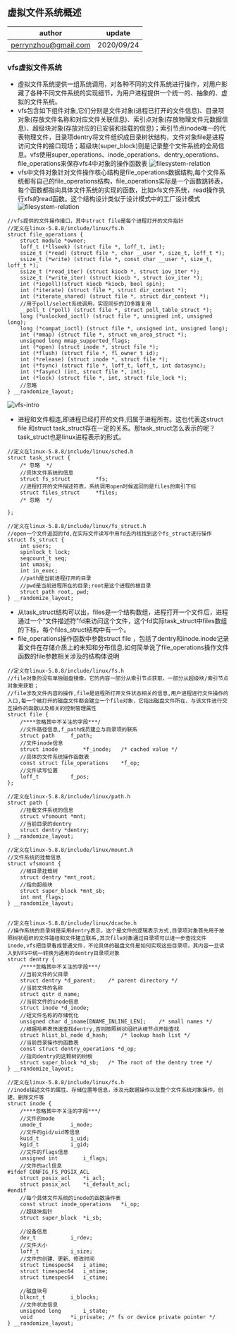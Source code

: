 
## 虚拟文件系统概述

| author | update |
| ------ | ------ | 
| perrynzhou@gmail.com | 2020/09/24 | 


### vfs虚拟文件系统
- 虚拟文件系统提供一组系统调用，对各种不同的文件系统进行操作，对用户影藏了各种不同文件系统的实现细节，为用户进程提供一个统一的、抽象的、虚拟的文件系统。
- vfs包含如下组件对象,它们分别是文件对象(进程已打开的文件信息)、目录项对象(存放文件名称和对应文件关联信息)、索引点对象(存放物理文件元数据信息)、超级块对象(存放对应的已安装和挂载的信息)；索引节点inode唯一的代表物理文件，目录项dentry将文件组织成目录树状结构，文件对象file是进程访问文件的接口现场；超级块(super_block)则是记录整个文件系统的全局信息。vfs使用super_operations、inode_operations、dentry_operations、file_operations来保存vfs4中对象的操作函数表
  ![filesystem-relation](../images/filesystem-relation.jpg)
- vfs中文件对象针对文件操作核心结构是file_operations数据结构,每个文件系统都有自己的file_operations结构，file_operations实际是一个函数跳转表，每个函数都指向具体文件系统的实现的函数，比如xfs文件系统，read操作执行xfs的read函数。这个结构设计类似于设计模式中的工厂设计模式
  ![filesystem-relation](../images/filesytem-overview.jpg)
```
//vfs提供的文件操作接口，其中struct file是每个进程打开的文件指针
//定义在linux-5.8.8/include/linux/fs.h
struct file_operations {
	struct module *owner;
	loff_t (*llseek) (struct file *, loff_t, int);
	ssize_t (*read) (struct file *, char __user *, size_t, loff_t *);
	ssize_t (*write) (struct file *, const char __user *, size_t, loff_t *);
	ssize_t (*read_iter) (struct kiocb *, struct iov_iter *);
	ssize_t (*write_iter) (struct kiocb *, struct iov_iter *);
	int (*iopoll)(struct kiocb *kiocb, bool spin);
	int (*iterate) (struct file *, struct dir_context *);
	int (*iterate_shared) (struct file *, struct dir_context *);
	//用于poll/select系统调用，实现同步的IO多路复用
	__poll_t (*poll) (struct file *, struct poll_table_struct *);
	long (*unlocked_ioctl) (struct file *, unsigned int, unsigned long);
	long (*compat_ioctl) (struct file *, unsigned int, unsigned long);
	int (*mmap) (struct file *, struct vm_area_struct *);
	unsigned long mmap_supported_flags;
	int (*open) (struct inode *, struct file *);
	int (*flush) (struct file *, fl_owner_t id);
	int (*release) (struct inode *, struct file *);
	int (*fsync) (struct file *, loff_t, loff_t, int datasync);
	int (*fasync) (int, struct file *, int);
	int (*lock) (struct file *, int, struct file_lock *);
	//忽略
} __randomize_layout;
```
![vfs-intro](../images/vfs-intro.jpg)
- 进程和文件相连,即进程已经打开的文件,归属于进程所有。这也代表这struct file 和struct task_struct存在一定的关系。那task_struct怎么表示的呢？task_struct也是linux进程表示的形式。
```
//定义在linux-5.8.8/include/linux/sched.h
struct task_struct {
    /* 忽略  */
	//具体文件系统的信息
	struct fs_struct		*fs;
	//进程打开的文件描述符表，系统调用open时候返回的是files的索引下标
	struct files_struct		*files;
	/* 忽略  */

};

//定义在linux-5.8.8/include/linux/fs_struct.h
//open一个文件返回的fd,在实际文件读写中用fd去内核找到这个fs_struct进行操作
struct fs_struct {
	int users;
	spinlock_t lock;
	seqcount_t seq;
	int umask;
	int in_exec;
	//path是当前进程打开的目录
	//pwd是当前进程所在的目录;root是这个进程的根目录
	struct path root, pwd;
} __randomize_layout;

```
- 从task_struct结构可以出，files是一个结构数组，进程打开一个文件后，进程通过一个“文件描述符"fd来访问这个文件，这个fd实际task_struct中files数组的下标，每个files_struct结构中有一个。
- file_operations操作函数中参数struct file ，包括了dentry和inode.inode记录着文件在存储介质上的未知和分布信息.如何简单说了file_operations操作文件函数的file参数相关涉及的结构体说明
```
//定义在linux-5.8.8/include/linux/fs.h
//file对象的没有单独磁盘镜像，它的内容一部分从索引节点获取，一部分从超级块/索引节点对象来获取；
//file涉及文件内容的操作,file是进程所打开文件状态相关的信息,用户进程进行文件操作的入口,每一个被打开的磁盘文件都会建立一个file对象，它指出磁盘文件所在、与该文件进行交互操作的函数以及相关的控制管理属性
struct file {
	/****忽略其中不关注的字段***/
	//文件路径信息,f_path成员建立与目录项的联系
	struct path		f_path;
	//文件inode信息
	struct inode		*f_inode;	/* cached value */
	//具体的文件系统操作函数表
	const struct file_operations	*f_op;
	//文件读写位置
	loff_t			f_pos;
};

//定义在linux-5.8.8/include/linux/path.h
struct path {
	//挂载文件系统的信息
	struct vfsmount *mnt;
	//当前目录的dentry
	struct dentry *dentry;
} __randomize_layout;

//定义在linux-5.8.8/include/linux/mount.h
//文件系统的挂载信息
struct vfsmount {
	//根目录挂载树
	struct dentry *mnt_root;	
	//指向超级块
	struct super_block *mnt_sb;	
	int mnt_flags;
} __randomize_layout;


//定义在linux-5.8.8/include/linux/dcache.h
//操作系统的目录树是采用dentry表示，这个是文件的逻辑表示方式,目录项对象首先用于按照树状组织的文件路径和文件建立联系,其次file对象通过目录项可以进一步查找文件inode,vfs把目录看成普通文件，不论具体的磁盘文件是如何实现这些目录项，其内容一旦读入到VFS中统一转换为通用的dentry目录项对象
struct dentry {
	/****忽略其中不关注的字段***/
	//当前文件的父目录
	struct dentry *d_parent;	/* parent directory */
	//当前文件的名称
	struct qstr d_name;
	//当前文件的inode信息
	struct inode *d_inode;	
	//短文件名称的存储优化
	unsigned char d_iname[DNAME_INLINE_LEN];	/* small names */
	//根据哈希表快速查找dentry,否则按照树状组织从根节点开始查找
	struct hlist_bl_node d_hash;	/* lookup hash list */
	//当前目录操作的函数表
	const struct dentry_operations *d_op;
	//指向dentry的这颗树的树根
	struct super_block *d_sb;	/* The root of the dentry tree */
} __randomize_layout;

//定义在linux-5.8.8/include/linux/fs.h
//inode描述文件的属性、存储位置等信息，涉及元数据操作以及整个文件系统对象操作，创建、删除文件等
struct inode {
	/****忽略其中不关注的字段***/
	//文件的mode
	umode_t			i_mode;
	//文件的gid/uid等信息
	kuid_t			i_uid;
	kgid_t			i_gid;
	//文件的flags信息
	unsigned int		i_flags;
	//文件的acl信息
#ifdef CONFIG_FS_POSIX_ACL
	struct posix_acl	*i_acl;
	struct posix_acl	*i_default_acl;
#endif
	//每个具体文件系统的inode的函数操作表
	const struct inode_operations	*i_op;
	//超级块指针
	struct super_block	*i_sb;
	
	//设备信息
	dev_t			i_rdev;
	//文件大小
	loff_t			i_size;
	//文件的创建、更新、修改时间
	struct timespec64	i_atime;
	struct timespec64	i_mtime;
	struct timespec64	i_ctime;

	//磁盘块号
	blkcnt_t		i_blocks;
	//文件状态信息
	unsigned long		i_state;
	void			*i_private; /* fs or device private pointer */
} __randomize_layout;
```
